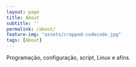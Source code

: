 ```yaml
---
layout: page
title: About
subtitle: ''
permalink: /about/
feature-img: "assets/cropped-codecode.jpg"
tags: [About]
---
```


Programação, configuração, script, Linux e afins.